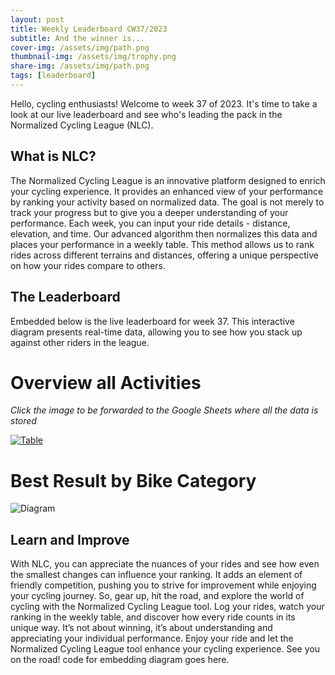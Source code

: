 ```yaml
---
layout: post
title: Weekly Leaderboard CW37/2023
subtitle: And the winner is...
cover-img: /assets/img/path.png
thumbnail-img: /assets/img/trophy.png
share-img: /assets/img/path.png
tags: [leaderboard]
---
```

Hello, cycling enthusiasts! Welcome to week 37 of 2023. It's time to take a look at our live leaderboard and see who's leading the pack in the Normalized Cycling League (NLC). 

## What is NLC?

The Normalized Cycling League is an innovative platform designed to enrich your cycling experience. It provides an enhanced view of your performance by ranking your activity based on normalized data. The goal is not merely to track your progress but to give you a deeper understanding of your performance.
Each week, you can input your ride details - distance, elevation, and time. Our advanced algorithm then normalizes this data and places your performance in a weekly table. This method allows us to rank rides across different terrains and distances, offering a unique perspective on how your rides compare to others.

## The Leaderboard

Embedded below is the live leaderboard for week 37. This interactive diagram presents real-time data, allowing you to see how you stack up against other riders in the league.

# Overview all Activities
*Click the image to be forwarded to the Google Sheets where all the data is stored*

[![Table](https://docs.google.com/spreadsheets/d/e/2PACX-1vSJAkc_IEX3gGWW5n11eII52MLgt59waoR7HDFAmNVJzGhQ25fx_efC2YE-r5E5kkR5omroKgvgjUNc/pubchart?oid=1693928308&amp;format=image)](https://docs.google.com/spreadsheets/d/1PNltbpk8YwRiZxv1oGSOsF_eJiTJ4ZqIBhjPVh91qa8/edit?usp=sharing)

# Best Result by Bike Category
![Diagram](https://docs.google.com/spreadsheets/d/e/2PACX-1vSJAkc_IEX3gGWW5n11eII52MLgt59waoR7HDFAmNVJzGhQ25fx_efC2YE-r5E5kkR5omroKgvgjUNc/pubchart?oid=356550351&amp;format=image)

## Learn and Improve
With NLC, you can appreciate the nuances of your rides and see how even the smallest changes can influence your ranking. It adds an element of friendly competition, pushing you to strive for improvement while enjoying your cycling journey.
So, gear up, hit the road, and explore the world of cycling with the Normalized Cycling League tool. Log your rides, watch your ranking in the weekly table, and discover how every ride counts in its unique way. It’s not about winning, it’s about understanding and appreciating your individual performance.
Enjoy your ride and let the Normalized Cycling League tool enhance your cycling experience. See you on the road! code for embedding diagram goes here.

